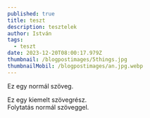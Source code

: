 ```yaml
---
published: true
title: teszt
description: tesztelek
author: István
tags:
  - teszt
date: 2023-12-20T08:00:17.979Z
thumbnail: /blogpostimages/5things.jpg
thumbnailMobil: /blogpostimages/an.jpg.webp
---
```

Ez egy normál szöveg.
<div class="kiemelt-szoveg">Ez egy kiemelt szövegrész.</div>
Folytatás normál szöveggel.

